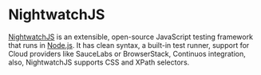 # NightwatchJS

[NightwatchJS](http://nightwatchjs.org/) is an extensible, open-source JavaScript testing framework that runs in [Node.js](NODEJS.md). It has clean syntax, a built-in test runner, support for Cloud providers like SauceLabs or BrowserStack, Continuos integration, also, NightwatchJS supports CSS and XPath selectors.
